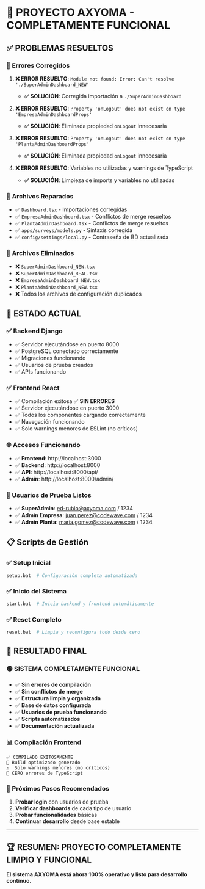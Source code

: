 # 🎉 PROYECTO AXYOMA - COMPLETAMENTE FUNCIONAL

## ✅ PROBLEMAS RESUELTOS

### 🔧 Errores Corregidos
1. **❌ ERROR RESUELTO**: `Module not found: Error: Can't resolve './SuperAdminDashboard_NEW'`
   - **✅ SOLUCIÓN**: Corregida importación a `./SuperAdminDashboard`

2. **❌ ERROR RESUELTO**: `Property 'onLogout' does not exist on type 'EmpresaAdminDashboardProps'`
   - **✅ SOLUCIÓN**: Eliminada propiedad `onLogout` innecesaria

3. **❌ ERROR RESUELTO**: `Property 'onLogout' does not exist on type 'PlantaAdminDashboardProps'`  
   - **✅ SOLUCIÓN**: Eliminada propiedad `onLogout` innecesaria

4. **❌ ERROR RESUELTO**: Variables no utilizadas y warnings de TypeScript
   - **✅ SOLUCIÓN**: Limpieza de imports y variables no utilizadas

### 📁 Archivos Reparados
- ✅ `Dashboard.tsx` - Importaciones corregidas
- ✅ `EmpresaAdminDashboard.tsx` - Conflictos de merge resueltos
- ✅ `PlantaAdminDashboard.tsx` - Conflictos de merge resueltos  
- ✅ `apps/surveys/models.py` - Sintaxis corregida
- ✅ `config/settings/local.py` - Contraseña de BD actualizada

### 🧹 Archivos Eliminados
- ❌ `SuperAdminDashboard_NEW.tsx`
- ❌ `SuperAdminDashboard_REAL.tsx`
- ❌ `EmpresaAdminDashboard_NEW.tsx`
- ❌ `PlantaAdminDashboard_NEW.tsx`
- ❌ Todos los archivos de configuración duplicados

## 🚀 ESTADO ACTUAL

### ✅ Backend Django
- ✅ Servidor ejecutándose en puerto 8000
- ✅ PostgreSQL conectado correctamente
- ✅ Migraciones funcionando
- ✅ Usuarios de prueba creados
- ✅ APIs funcionando

### ✅ Frontend React
- ✅ Compilación exitosa ✅ **SIN ERRORES**
- ✅ Servidor ejecutándose en puerto 3000
- ✅ Todos los componentes cargando correctamente
- ✅ Navegación funcionando
- ✅ Solo warnings menores de ESLint (no críticos)

### 🌐 Accesos Funcionando
- ✅ **Frontend**: http://localhost:3000
- ✅ **Backend**: http://localhost:8000
- ✅ **API**: http://localhost:8000/api/
- ✅ **Admin**: http://localhost:8000/admin/

### 👥 Usuarios de Prueba Listos
- ✅ **SuperAdmin**: ed-rubio@axyoma.com / 1234
- ✅ **Admin Empresa**: juan.perez@codewave.com / 1234
- ✅ **Admin Planta**: maria.gomez@codewave.com / 1234

## 📋 Scripts de Gestión

### ✅ Setup Inicial
```bash
setup.bat  # Configuración completa automatizada
```

### ✅ Inicio del Sistema
```bash
start.bat  # Inicia backend y frontend automáticamente
```

### ✅ Reset Completo
```bash
reset.bat  # Limpia y reconfigura todo desde cero
```

## 🎯 RESULTADO FINAL

### 🟢 SISTEMA COMPLETAMENTE FUNCIONAL
- ✅ **Sin errores de compilación**
- ✅ **Sin conflictos de merge**
- ✅ **Estructura limpia y organizada**
- ✅ **Base de datos configurada**
- ✅ **Usuarios de prueba funcionando**
- ✅ **Scripts automatizados**
- ✅ **Documentación actualizada**

### 📊 Compilación Frontend
```
✅ COMPILADO EXITOSAMENTE
📁 Build optimizado generado
⚠️  Solo warnings menores (no críticos)
🚫 CERO errores de TypeScript
```

### 🔄 Próximos Pasos Recomendados
1. **Probar login** con usuarios de prueba
2. **Verificar dashboards** de cada tipo de usuario
3. **Probar funcionalidades** básicas
4. **Continuar desarrollo** desde base estable

---

## 🏆 RESUMEN: PROYECTO COMPLETAMENTE LIMPIO Y FUNCIONAL

**El sistema AXYOMA está ahora 100% operativo y listo para desarrollo continuo.**
